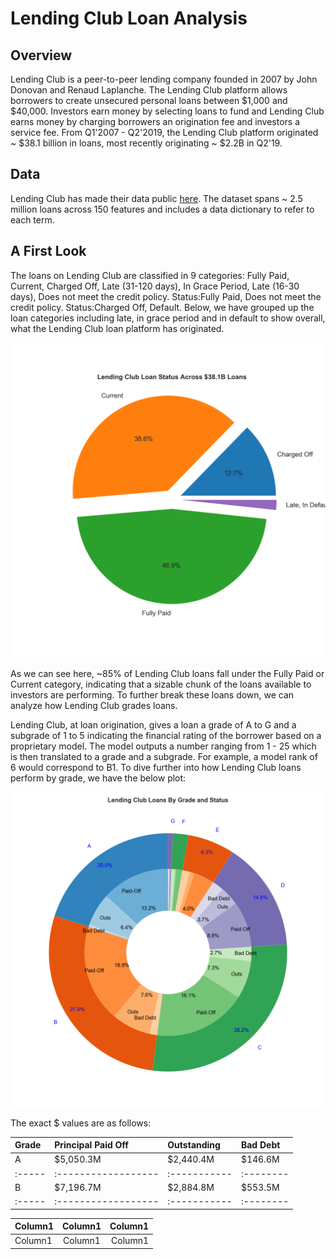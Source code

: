 # Lending Club Loan Analysis

## Overview

Lending Club is a peer-to-peer lending company founded in 2007 by John Donovan and Renaud Laplanche. The Lending Club platform allows borrowers to create unsecured personal loans between $1,000 and $40,000. Investors earn money by selecting loans to fund and Lending Club earns money by charging borrowers an origination fee and investors a service fee. From Q1'2007 - Q2'2019, the Lending Club platform originated ~ $38.1 billion in loans, most recently originating ~ $2.2B in Q2'19. 

## Data 

Lending Club has made their data public [here](https://help.lendingclub.com/hc/en-us/articles/216127307-Data-Dictionaries). The dataset spans ~ 2.5 million loans across 150 features and includes a data dictionary to refer to each term. 

## A First Look

The loans on Lending Club are classified in 9 categories: Fully Paid, Current, Charged Off, Late (31-120 days), In Grace Period, Late (16-30 days), Does not meet the credit policy. Status:Fully Paid, Does not meet the credit policy. Status:Charged Off, Default. Below, we have grouped up the loan categories including late, in grace period and in default to show overall, what the Lending Club loan platform has originated.

<img src="./images/lc_loan_status.png"/>

As we can see here, ~85% of Lending Club loans fall under the Fully Paid or Current category, indicating that a sizable chunk of the loans available to investors are performing. To further break these loans down, we can analyze how Lending Club grades loans. 

Lending Club, at loan origination, gives a loan a grade of A to G and a subgrade of 1 to 5 indicating the financial rating of the borrower based on a proprietary model. The model outputs a number ranging from 1 - 25 which is then translated to a grade and a subgrade. For example, a model rank of 6 would correspond to B1. To dive further into how Lending Club loans perform by grade, we have the below plot:

<img src="./images/lc_grade_pie.png"/>

The exact $ values are as follows:

| Grade| Principal Paid Off| Outstanding| Bad Debt|
|:-----|:------------------|:-----------|:--------|
| A    | $5,050.3M         | $2,440.4M  | $146.6M |
|:-----|:------------------|:-----------|:--------|
| B    | $7,196.7M         | $2,884.8M  | $553.5M |
|:-----|:------------------|:-----------|:--------|

<p align="center">

|Column1|Column1|Column1|
|:----|:----:|----:|
|Column1|Column1|Column1|
</p>
